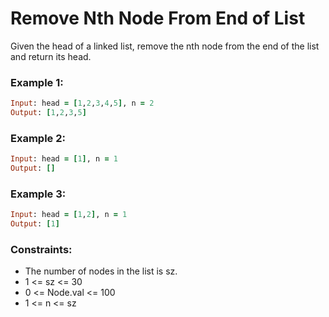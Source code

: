 # Remove Nth Node From End of List

Given the head of a linked list, remove the nth node from the end of the list and return its head.

### Example 1:
```ruby
Input: head = [1,2,3,4,5], n = 2
Output: [1,2,3,5]
```
### Example 2:
```ruby
Input: head = [1], n = 1
Output: []
```
### Example 3:
```ruby
Input: head = [1,2], n = 1
Output: [1]
```
### Constraints:

- The number of nodes in the list is sz.
- 1 <= sz <= 30
- 0 <= Node.val <= 100
- 1 <= n <= sz